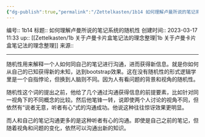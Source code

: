 ```yaml
---
{"dg-publish":true,"permalink":"/Zettelkasten/1b14 如何理解卢曼所说的笔记系统的随机性/","dgPassFrontmatter":true}
---
```


编号:: 1b14
标题:: 如何理解卢曼所说的笔记系统的随机性
创建时间:: 2023-03-17 11:33
up:: [[Zettelkasten/1b 关于卢曼卡片盒笔记法的理念整理\|1b 关于卢曼卡片盒笔记法的理念整理]]
来源:: 

---
随机性用来解释一个人如何同自己的笔记进行沟通，进而获得新信息。就是你如何从自己的已知获得新的未知，达到bootstrap效果。这在没有随机性的形式逻辑学里是一个自指悖论，但换到人脑则不同。因为人有看问题的背景和视角的随机性。

随机性这个词的提出之前，他给了几个通过沟通获得信息的前提要素，比如针对同一视角下的不同概念的比较。然后他笔锋一转，说即使两个人讨论的视角不同，但依然有“说者无意，听者有心”式的沟通成功。他说这种往往惊讶效果更明显。

而人和自己的笔记沟通更多的是这种听者有心的沟通。即使是自己之前的笔记，但随着视角和问题的变化，依然可以沟通出新的知识。